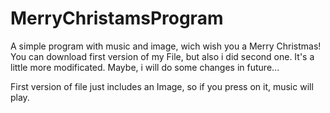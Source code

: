 # MerryChristamsProgram
A simple program with music and image, wich wish you a Merry Christmas!
You can download first version of my File, but also i did second one. It's a little more modificated.
Maybe, i will do some changes in future...


First version of file just includes an Image, so if you press on it, music will play.
